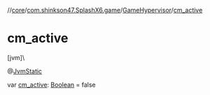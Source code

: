 //[core](../../../index.md)/[com.shinkson47.SplashX6.game](../index.md)/[GameHypervisor](index.md)/[cm_active](cm_active.md)

# cm_active

[jvm]\

@[JvmStatic](https://kotlinlang.org/api/latest/jvm/stdlib/kotlin.jvm/-jvm-static/index.html)

var [cm_active](cm_active.md): [Boolean](https://kotlinlang.org/api/latest/jvm/stdlib/kotlin/-boolean/index.html) = false
